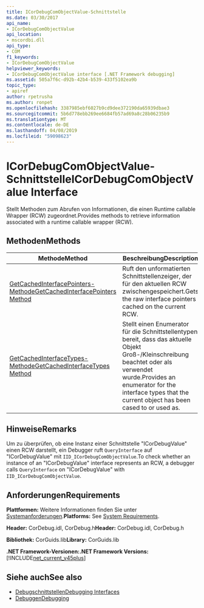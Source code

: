 ```yaml
---
title: ICorDebugComObjectValue-Schnittstelle
ms.date: 03/30/2017
api_name:
- ICorDebugComObjectValue
api_location:
- mscordbi.dll
api_type:
- COM
f1_keywords:
- ICorDebugComObjectValue
helpviewer_keywords:
- ICorDebugComObjectValue interface [.NET Framework debugging]
ms.assetid: 505a7f6c-d92b-42b4-b539-433f5102ea9b
topic_type:
- apiref
author: rpetrusha
ms.author: ronpet
ms.openlocfilehash: 3387985ebf6027b9cd9dee372190da65939dbae3
ms.sourcegitcommit: 5b6d778ebb269ee6684fb57ad69a8c28b06235b9
ms.translationtype: MT
ms.contentlocale: de-DE
ms.lasthandoff: 04/08/2019
ms.locfileid: "59098623"
---
```

# <a name="icordebugcomobjectvalue-interface"></a><span data-ttu-id="5f127-102">ICorDebugComObjectValue-Schnittstelle</span><span class="sxs-lookup"><span data-stu-id="5f127-102">ICorDebugComObjectValue Interface</span></span>
<span data-ttu-id="5f127-103">Stellt Methoden zum Abrufen von Informationen, die einen Runtime callable Wrapper (RCW) zugeordnet.</span><span class="sxs-lookup"><span data-stu-id="5f127-103">Provides methods to retrieve information associated with a runtime callable wrapper (RCW).</span></span>  
  
## <a name="methods"></a><span data-ttu-id="5f127-104">Methoden</span><span class="sxs-lookup"><span data-stu-id="5f127-104">Methods</span></span>  
  
|<span data-ttu-id="5f127-105">Methode</span><span class="sxs-lookup"><span data-stu-id="5f127-105">Method</span></span>|<span data-ttu-id="5f127-106">Beschreibung</span><span class="sxs-lookup"><span data-stu-id="5f127-106">Description</span></span>|  
|------------|-----------------|  
|[<span data-ttu-id="5f127-107">GetCachedInterfacePointers-Methode</span><span class="sxs-lookup"><span data-stu-id="5f127-107">GetCachedInterfacePointers Method</span></span>](../../../../docs/framework/unmanaged-api/debugging/icordebugcomobjectvalue-getcachedinterfacepointers-method.md)|<span data-ttu-id="5f127-108">Ruft den unformatierten Schnittstellenzeiger, der für den aktuellen RCW zwischengespeichert.</span><span class="sxs-lookup"><span data-stu-id="5f127-108">Gets the raw interface pointers cached on the current RCW.</span></span>|  
|[<span data-ttu-id="5f127-109">GetCachedInterfaceTypes-Methode</span><span class="sxs-lookup"><span data-stu-id="5f127-109">GetCachedInterfaceTypes Method</span></span>](../../../../docs/framework/unmanaged-api/debugging/icordebugcomobjectvalue-getcachedinterfacetypes-method.md)|<span data-ttu-id="5f127-110">Stellt einen Enumerator für die Schnittstellentypen bereit, dass das aktuelle Objekt Groß-/Kleinschreibung beachtet oder als verwendet wurde.</span><span class="sxs-lookup"><span data-stu-id="5f127-110">Provides an enumerator for the interface types that the current object has been cased to or used as.</span></span>|  
  
## <a name="remarks"></a><span data-ttu-id="5f127-111">Hinweise</span><span class="sxs-lookup"><span data-stu-id="5f127-111">Remarks</span></span>  
 <span data-ttu-id="5f127-112">Um zu überprüfen, ob eine Instanz einer Schnittstelle "ICorDebugValue" einen RCW darstellt, ein Debugger ruft `QueryInterface` auf "ICorDebugValue" mit `IID_ICorDebugComObjectValue`.</span><span class="sxs-lookup"><span data-stu-id="5f127-112">To check whether an instance of an "ICorDebugValue" interface represents an RCW, a debugger calls `QueryInterface` on "ICorDebugValue" with `IID_ICorDebugComObjectValue`.</span></span>  
  
## <a name="requirements"></a><span data-ttu-id="5f127-113">Anforderungen</span><span class="sxs-lookup"><span data-stu-id="5f127-113">Requirements</span></span>  
 <span data-ttu-id="5f127-114">**Plattformen:** Weitere Informationen finden Sie unter [Systemanforderungen](../../../../docs/framework/get-started/system-requirements.md).</span><span class="sxs-lookup"><span data-stu-id="5f127-114">**Platforms:** See [System Requirements](../../../../docs/framework/get-started/system-requirements.md).</span></span>  
  
 <span data-ttu-id="5f127-115">**Header:** CorDebug.idl, CorDebug.h</span><span class="sxs-lookup"><span data-stu-id="5f127-115">**Header:** CorDebug.idl, CorDebug.h</span></span>  
  
 <span data-ttu-id="5f127-116">**Bibliothek:** CorGuids.lib</span><span class="sxs-lookup"><span data-stu-id="5f127-116">**Library:** CorGuids.lib</span></span>  
  
 **<span data-ttu-id="5f127-117">.NET Framework-Versionen:</span><span class="sxs-lookup"><span data-stu-id="5f127-117">.NET Framework Versions:</span></span>** [!INCLUDE[net_current_v45plus](../../../../includes/net-current-v45plus-md.md)]  
  
## <a name="see-also"></a><span data-ttu-id="5f127-118">Siehe auch</span><span class="sxs-lookup"><span data-stu-id="5f127-118">See also</span></span>

- [<span data-ttu-id="5f127-119">Debugschnittstellen</span><span class="sxs-lookup"><span data-stu-id="5f127-119">Debugging Interfaces</span></span>](../../../../docs/framework/unmanaged-api/debugging/debugging-interfaces.md)
- [<span data-ttu-id="5f127-120">Debuggen</span><span class="sxs-lookup"><span data-stu-id="5f127-120">Debugging</span></span>](../../../../docs/framework/unmanaged-api/debugging/index.md)
